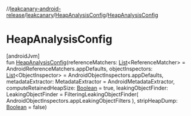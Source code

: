 //[leakcanary-android-release](../../../index.md)/[leakcanary](../index.md)/[HeapAnalysisConfig](index.md)/[HeapAnalysisConfig](-heap-analysis-config.md)

# HeapAnalysisConfig

[androidJvm]\
fun [HeapAnalysisConfig](-heap-analysis-config.md)(referenceMatchers: [List](https://kotlinlang.org/api/latest/jvm/stdlib/kotlin.collections/-list/index.html)&lt;ReferenceMatcher&gt; = AndroidReferenceMatchers.appDefaults, objectInspectors: [List](https://kotlinlang.org/api/latest/jvm/stdlib/kotlin.collections/-list/index.html)&lt;ObjectInspector&gt; = AndroidObjectInspectors.appDefaults, metadataExtractor: MetadataExtractor = AndroidMetadataExtractor, computeRetainedHeapSize: [Boolean](https://kotlinlang.org/api/latest/jvm/stdlib/kotlin/-boolean/index.html) = true, leakingObjectFinder: LeakingObjectFinder = FilteringLeakingObjectFinder(
    AndroidObjectInspectors.appLeakingObjectFilters
  ), stripHeapDump: [Boolean](https://kotlinlang.org/api/latest/jvm/stdlib/kotlin/-boolean/index.html) = false)
